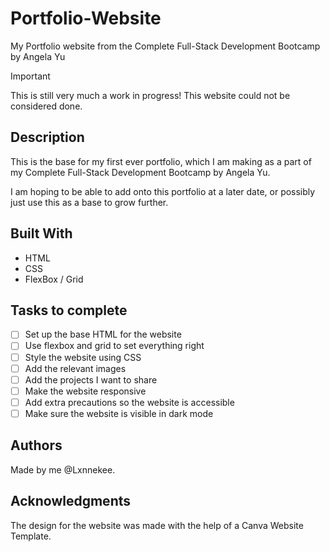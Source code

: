 # Portfolio-Website
My Portfolio website from the Complete Full-Stack Development Bootcamp by Angela Yu

> [!IMPORTANT]
> This is still very much a work in progress! This website could not be considered done.

## Description
This is the base for my first ever portfolio, which I am making as a part of my Complete Full-Stack Development Bootcamp by Angela Yu. 

I am hoping to be able to add onto this portfolio at a later date, or possibly just use this as a base to grow further.

## Built With

* HTML
* CSS
* FlexBox / Grid

## Tasks to complete
- [ ] Set up the base HTML for the website
- [ ] Use flexbox and grid to set everything right
- [ ] Style the website using CSS
- [ ] Add the relevant images
- [ ] Add the projects I want to share
- [ ] Make the website responsive
- [ ] Add extra precautions so the website is accessible
- [ ] Make sure the website is visible in dark mode

## Authors
Made by me @Lxnnekee. 

## Acknowledgments
The design for the website was made with the help of a Canva Website Template.
